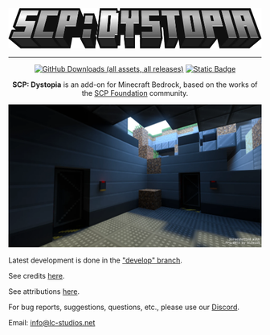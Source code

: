 <div align="center">

<img src="./media/logo.webp" alt="Logo" title="SCP: Dystopia" height="80" />

<hr/>

[![GitHub Downloads (all assets, all releases)](https://img.shields.io/github/downloads/lc-studios-mc/scp-dystopia/total?style=for-the-badge)](https://github.com/lc-studios-mc/scp-dystopia/releases)
[![Static Badge](https://img.shields.io/badge/MCPEDL-%2300a52e?style=for-the-badge)](https://mcpedl.com/scp-dystopia-addon/)

**SCP: Dystopia** is an add-on for Minecraft Bedrock, based on the works of the [SCP Foundation](https://scp-wiki.wikidot.com/) community.

<img src="./media/banner.webp" alt="Logo" title="SCP: Dystopia" />

</div>

Latest development is done in the ["develop" branch](https://github.com/lc-studios-mc/scp-dystopia/tree/develop).

See credits [here](./docs/credits.md).

See attributions [here](./docs/attributions.md).

For bug reports, suggestions, questions, etc., please use our [Discord](https://discord.gg/K2mxsJ2trE).

Email: info@lc-studios.net
